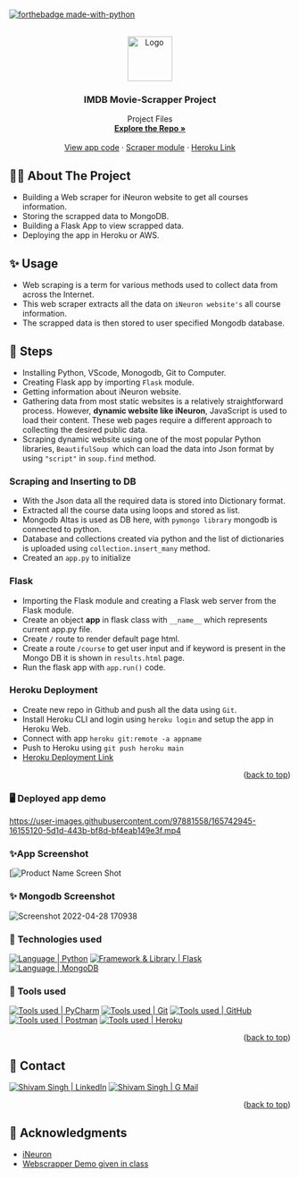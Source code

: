 # 
<div id="top"></div>

[![forthebadge made-with-python](http://ForTheBadge.com/images/badges/made-with-python.svg)](https://www.python.org/)

<!-- PROJECT LOGO -->
<br />
<div align="center">
  <a href="https://github.com/Ekshiv">
    <img src="https://cdn-icons-png.flaticon.com/512/3408/3408473.png" alt="Logo" width="80" height="80"/> 
  </a>

<h3 align="center">IMDB Movie-Scrapper Project</h3>

  <p align="center">
    Project Files
    <br />
    <a href="https://github.com/Ekshiv/Flask_app_project"><strong>Explore the Repo »</strong></a>
    <br />
    <br />
    <a href="https://github.com/Ekshiv/Flask_app_project/blob/main/app.py">View app code</a>
    ·
    <a href="https://github.com/Ekshiv/Flask_app_project/blob/main/Scrapper.py"> Scraper module</a>
    ·
    <a href="https://webscrapper-project-aravind.herokuapp.com/">Heroku Link</a>
  </p>
</div>


<!-- ABOUT THE PROJECT -->
## 👨‍💻 About The Project
* Building a Web scraper for iNeuron website to get all courses information.
* Storing the scrapped data to MongoDB.
* Building a Flask App to view scrapped data.
* Deploying the app in Heroku or AWS.

<!-- USAGE -->
## ✨ Usage
*  Web scraping is a term for various methods used to collect data from across the Internet.
*  This web scraper extracts all the data on `iNeuron website's` all course information.
*  The scrapped data is then stored to user specified Mongodb database.

<!-- STEPS -->
## 📌 Steps

* Installing Python, VScode, Monogodb, Git to Computer.
* Creating Flask app by importing `Flask` module.
* Getting information about iNeuron website.
* Gathering data from most static websites is a relatively straightforward process. However, **dynamic website like iNeuron**, JavaScript is used to load their content. These web pages require a different approach to collecting the desired public data.
* Scraping dynamic website using one of the most popular Python libraries, `BeautifulSoup `which can load the data into Json format by using `"script"` in `soup.find` method.

### Scraping and Inserting to DB
* With the Json data all the required data is stored into Dictionary format.
* Extracted all the course data using loops and stored as list.
* Mongodb Altas is used as DB here, with `pymongo library` mongodb is connected to python.
* Database and collections created via python and the list of dictionaries is uploaded using `collection.insert_many` method.
* Created an `app.py` to initialize

### Flask
* Importing the Flask module and creating a Flask web server from the Flask module.
* Create an object **app** in flask class with `__name__` which represents current app.py file.
* Create `/` route to render default page html.
* Create a route `/course` to get user input and if keyword is present in the Mongo DB it is shown in `results.html` page.
* Run the flask app with `app.run()` code.

### Heroku Deployment
* Create new repo in Github and push all the data using `Git`.
* Install Heroku CLI and login using `heroku login` and setup the app in Heroku Web.
* Connect with app `heroku git:remote -a appname`
* Push to Heroku using `git push heroku main`
* [Heroku Deployment Link](https://webscrapper-project-aravind.herokuapp.com/)

<p align="right">(<a href="#top">back to top</a>)</p>

### 🖥️ Deployed app demo

https://user-images.githubusercontent.com/97881558/165742945-16155120-5d1d-443b-bf8d-bf4eab149e3f.mp4

### ✨App Screenshot
[![Product Name Screen Shot](https://raw.githubusercontent.com/Ekshiv/Flask_app_project/main/static/image/App%20screenshot.png)

### ✨ Mongodb Screenshot
![Screenshot 2022-04-28 170938](https://user-images.githubusercontent.com/97881558/165744310-9f53037e-1585-48e5-9ce7-641b2a79ac54.png)


### 🧰 **Technologies used**
[![Language | Python](https://img.shields.io/badge/Python-eeeeee?style=for-the-badge&logo=python&logoColor=ffffff&labelColor=3776AB)][python]
[![Framework & Library | Flask](https://img.shields.io/badge/Flask-eeeeee?style=for-the-badge&logo=flask&logoColor=000000&labelColor=fefefe)][flask]
[![Language | MongoDB](https://img.shields.io/badge/Mongo_DB-eeeeee?style=for-the-badge&logo=mongodb&logoColor=47A248&labelColor=fefefe)][mongodb]

### 🔧 **Tools used**
[![Tools used | PyCharm](https://img.shields.io/badge/PyCharm-eeeeee?style=for-the-badge&logo=PyCharm&logoColor=008000&labelColor=2C2C32)][PyCharm]
[![Tools used | Git](https://img.shields.io/badge/Git-eeeeee?style=for-the-badge&logo=git&logoColor=F05032&labelColor=f0efe7)][git]
[![Tools used | GitHub](https://img.shields.io/badge/Github-eeeeee?style=for-the-badge&logo=github&logoColor=ffffff&labelColor=181717)][github]
[![Tools used | Postman](https://img.shields.io/badge/Postman-eeeeee?style=for-the-badge&logo=postman&logoColor=FF6C37&labelColor=fefefe)][postman]
[![Tools used | Heroku](https://img.shields.io/badge/Heroku-eeeeee?style=for-the-badge&logo=heroku&logoColor=ffffff&labelColor=430098)][heroku]
<p align="right">(<a href="#top">back to top</a>)</p>


<!-- CONTACT -->
## 📌 Contact
[![Shivam Singh | LinkedIn](https://img.shields.io/badge/Shivam_Singh-eeeeee?style=for-the-badge&logo=linkedin&logoColor=ffffff&labelColor=0A66C2)][reach_linkedin]
[![Shivam Singh | G Mail](https://img.shields.io/badge/Ekshiv-eeeeee?style=for-the-badge&logo=gmail&logoColor=ffffff&labelColor=EA4335)][reach_gmail]


<p align="right">(<a href="#top">back to top</a>)</p>


<!-- ACKNOWLEDGMENTS -->
## 📌 Acknowledgments

* [iNeuron](https://github.com/iNeuronai)
* [Webscrapper Demo given in class](https://github.com/iNeuronai/sudhreviewscrap)





<!-- MARKDOWN LINKS  -->

<!-- Tools Used -->
[PyCharm]: https://code.visualstudio.com/
[postman]: https://www.postman.com/
[git]: https://git-scm.com/
[github]: https://github.com/
[heroku]: https://www.heroku.com/
[microsoft_azure]: https://azure.microsoft.com/en-in/features/azure-portal/
[python]: https://www.python.org/
[mongodb]: https://www.mongodb.com/
[flask]: https://flask.palletsprojects.com/en/2.1.x/

<!--contact-->
[reach_linkedin]: https://www.linkedin.com/in/aravind-selvam/
[reach_gmail]: mailto:ekshiv1896@gmail.com?subject=Github

